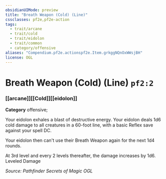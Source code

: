 ```yaml
---
obsidianUIMode: preview
title: "Breath Weapon (Cold) (Line)"
cssclasses: pf2e,pf2e-action
tags:
  - trait/arcane
  - trait/cold
  - trait/eidolon
  - trait/common
  - category/offensive
aliases: "Compendium.pf2e.actionspf2e.Item.grkggNQnOxWWsjBH"
license: OGL
---
```

# Breath Weapon (Cold) (Line) `pf2:2`

### [[arcane]][[Cold]][[eidolon]]

**Category** offensive; 




Your eidolon exhales a blast of destructive energy. Your eidolon deals 1d6 cold damage to all creatures in a 60-foot line, with a basic Reflex save against your spell DC.

Your eidolon then can't use their Breath Weapon again for the next 1d4 rounds.

At 3rd level and every 2 levels thereafter, the damage increases by 1d6. Leveled Damage

*Source: Pathfinder Secrets of Magic*
*OGL*
